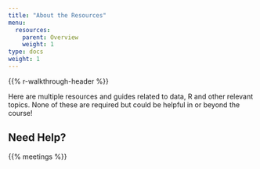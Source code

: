 ```yaml
---
title: "About the Resources"
menu:
  resources:
    parent: Overview
    weight: 1
type: docs
weight: 1
---
```


{{% r-walkthrough-header %}}

Here are multiple resources and guides related to data, R and other relevant topics. None of these are required but could be helpful in or beyond the course!

## Need Help?

{{% meetings %}}
